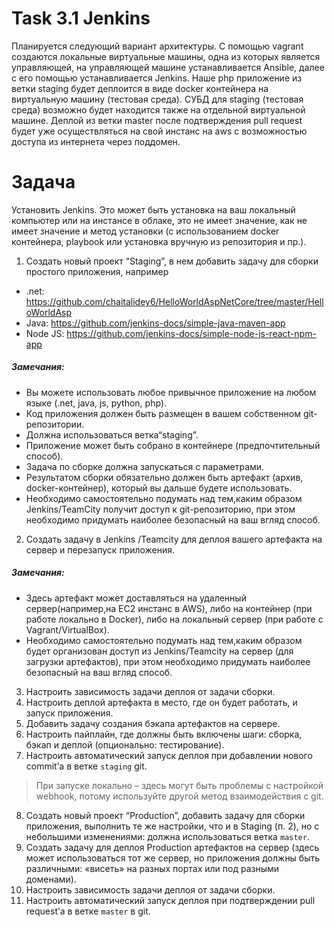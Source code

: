 # Task 3.1 Jenkins
Планируется следующий вариант архитектуры. С помощью vagrant создаются локальные виртуальные машины, одна из которых является управляющей, на управляющей машине устанавливается Ansible, далее с его помощью устанавливается Jenkins. Наше php приложение из ветки staging будет деплоится в виде docker контейнера на виртуальную машину (тестовая среда). СУБД для staging (тестовая среда) возможно будет находится также на отдельной виртуальной машине. Деплой из ветки master после подтверждения pull request будет уже осуществляться на свой инстанс на aws c возможностью доступа из интернета через поддомен.
# Задача
Установить Jenkins. Это может быть установка на ваш локальный компьютер или на инстансе в облаке, это не имеет значение, как не имеет значение и метод установки (с использованием docker контейнера, playbook или установка вручную из репозитория и пр.). 
1. Создать новый проект “Staging”, в нем добавить задачу для сборки простого приложения, например 
- .net: https://github.com/chaitalidey6/HelloWorldAspNetCore/tree/master/HelloWorldAsp
- Java: https://github.com/jenkins-docs/simple-java-maven-app
- Node JS: https://github.com/jenkins-docs/simple-node-js-react-npm-app
##### Замечания:
* Вы можете использовать любое привычное приложение на любом языке 
(.net, java, js, python, php). 
* Код приложения должен быть размещен в вашем собственном git-репозитории. 
* Должна использоваться ветка“staging”.
* Приложение может быть собрано в контейнере (предпочтительный способ).
* Задача по сборке должна запускаться с параметрами.
* Результатом сборки обязательно должен быть артефакт (архив, docker-контейнер), который вы дальше будете использовать.
* Необходимо самостоятельно подумать над тем,каким образом Jenkins/TeamCity получит доступ к git-репозиторию, при этом необходимо придумать наиболее безопасный на ваш вгляд способ. 
2. Создать задачу в Jenkins /Teamcity для деплоя вашего артефакта на сервер и перезапуск приложения.
##### Замечания: 
* Здесь артефакт может доставляться на удаленный сервер(например,на EC2 инстанс в AWS), либо на контейнер (при работе локально в Docker), либо на локальный сервер (при работе с Vagrant/VirtualBox). 
* Необходимо самостоятельно подумать над тем,каким образом будет организован доступ из Jenkins/Teamcity на сервер (для загрузки артефактов), при этом необходимо придумать наиболее безопасный на ваш вгляд способ. 
3. Настроить зависимость задачи деплоя от задачи сборки. 
4. Настроить деплой артефакта в место, где он будет работать, и запуск приложения. 
5. Добавить задачу создания бэкапа артефактов на сервере. 
6. Настроить пайплайн, где должны быть включены шаги: сборка, бэкап и деплой (опционально: тестирование). 
7. Настроить автоматический запуск деплоя при добавлении нового commit’а в ветке `staging` git. 
 > При запуске локально – здесь могут быть проблемы с настройкой webhook, потому используйте другой метод взаимодействия с git. 
8. Создать новый проект “Production”, добавить задачу для сборки приложения, выполнить те же настройки, что и в Staging (п. 2), но с небольшими изменениями: должна использоваться ветка `master`. 
9. Создать задачу для деплоя Production артефактов на сервер (здесь может использоваться тот же сервер, но приложения должны быть различными: «висеть» на разных портах или под разными доменами). 
10. Настроить зависимость задачи деплоя от задачи сборки. 
11. Настроить автоматический запуск деплоя при подтверждении pull request’а в ветке `master` в git. 